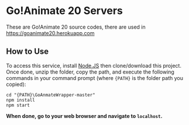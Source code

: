 # Go!Animate 20 Servers
These are Go!Animate 20 source codes, there are used in https://goanimate20.herokuapp.com
## How to Use
To access this service, install [Node.JS](https://nodejs.org/en/) then clone/download this project.	Once done, unzip the folder, copy the path, and execute the following commands in your command prompt (where `{PATH}` is the folder path you copied):
```console
cd "{PATH}\GoAnmateWrapper-master"
npm install
npm start
```
**When done, go to your web browser and navigate to `localhost`.**

